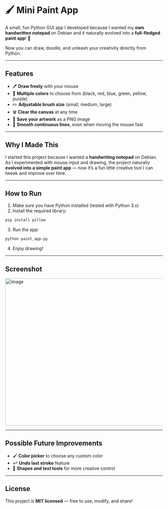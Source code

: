 

# 🖌️ Mini Paint App

A small, fun Python GUI app I developed because I wanted my **own handwritten notepad** on Debian and it naturally evolved into a **full-fledged paint app**! 🎨

Now you can draw, doodle, and unleash your creativity directly from Python.

---

## Features

* 🖊️ **Draw freely** with your mouse
* 🎨 **Multiple colors** to choose from (black, red, blue, green, yellow, purple)
* ✏️ **Adjustable brush size** (small, medium, large)
* 🗑️ **Clear the canvas** at any time
* 💾 **Save your artwork** as a PNG image
* 🖤 **Smooth continuous lines**, even when moving the mouse fast

---

## Why I Made This

I started this project because I wanted a **handwriting notepad** on Debian. As I experimented with mouse input and drawing, the project naturally **evolved into a simple paint app** — now it’s a fun little creative tool I can tweak and improve over time.

---

## How to Run

1. Make sure you have Python installed (tested with Python 3.x)
2. Install the required library:

```bash
pip install pillow
```

3. Run the app:

```bash
python paint_app.py
```

4. Enjoy drawing!

---

## Screenshot

<img width="687" height="469" alt="image" src="https://github.com/user-attachments/assets/31e9961e-0f4b-41de-806f-9d017be97925" />

---

## Possible Future Improvements

* 🖌️ **Color picker** to choose any custom color
* ↩️ **Undo last stroke** feature
* 📐 **Shapes and text tools** for more creative control

---

## License

This project is **MIT licensed** — free to use, modify, and share!
